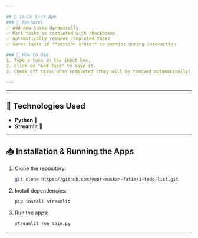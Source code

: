 ```yaml
---

## 📝 To-Do List App
### 🌟 Features
✅ Add new tasks dynamically
✅ Mark tasks as completed with checkboxes
✅ Automatically removes completed tasks
✅ Saves tasks in **session state** to persist during interaction

### 📌 How to Use
1. Type a task in the input box.
2. Click on "Add Task" to save it.
3. Check off tasks when completed (they will be removed automatically).

---
```


---

## 🔧 Technologies Used
- **Python** 🐍
- **Streamlit** 🚀

---

## 📥 Installation & Running the Apps
1. Clone the repository:
   ```sh
   git clone https://github.com/your-muskan-fatim/1-todo-list.git
   ```
2. Install dependencies:
   ```sh
   pip install streamlit 
   ```
3. Run the apps:
   ```sh
   streamlit run main.py
   ```

---